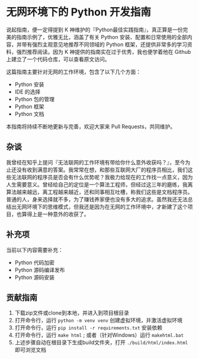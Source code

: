 # 无网环境下的 Python 开发指南

说起指南，便一定得提到 K 神维护的『Python最佳实践指南』，真正算是一份完美的指南示例了，优雅无比，涵盖了有关 Python 安装、配置和日常使用的全部内容，并带有强烈主观意见地推荐不同领域的 Python 框架，还提供非常多的学习资料，强烈推荐阅读。因为 K 神提供的指南实在过于优秀，我也便学着他在 Github 上建立了一个代码仓库，可以查看原文访问。

这篇指南主要针对无网的工作环境，包含了以下几个方面：

- Python 安装
- IDE 的选择
- Python 包的管理
- Python 框架
- Python 文档

本指南将持续不断地更新与完善，欢迎大家来 Pull Requests，共同维护。

## 杂谈

我曾经在知乎上提问『无法联网的工作环境有带给你什么意外收获吗？』，至今为止还没有收到满意的答案。我常常在想，和那些互联网大厂的程序员相比，我们这些无法联网的程序员是否会有什么优势呢？我极力给现在的工作找一点意义，因为人生需要意义。曾经给自己的定位是一个算法工程师，但经过这三年的磨练，我离算法越来越远，离工程越来越近，还和同事相互吐槽，称我们这些是文档程序员。普通的人，身来选择就不多，为了赚钱养家便也没有多大的追求。虽然我还无法总结出无网环境下的思维模式，但我还是因为在无网的工作环境中，才新建了这个项目，也算得上是一种意外的收获了。

## 补充项

当前以下内容需要补充：

- Python 代码加密
- Python 源码编译发布
- Python 源码安装

## 贡献指南

1. 下载zip文件或clone到本地，并进入到项目根目录
2. 打开命令行，运行 `python -m venv venv` 创建虚拟环境，并激活虚拟环境
3.  打开命令行，运行 `pip install -r requirements.txt` 安装依赖
4. 打开命令行，运行 `make html` ; 或者（针对Windows）运行 `makehtml.bat`
5. 上述步骤自动在根目录下生成build文件夹，打开 `./build/html/index.html` 即可浏览文档

